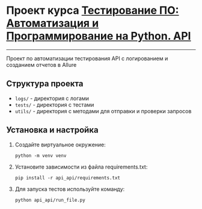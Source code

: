 # Проект курса [Тестирование ПО: Автоматизация и Программирование на Python. API](https://stepik.org/course/127716/promo#toc)

---

Проект по автоматизации тестирования API c логированием и созданием отчетов в Allure

## Структура проекта

- `logs/` - директория с логами
- `tests/` - директория с тестами
- `utils/` - директория с методами для отправки и проверки запросов

## Установка и настройка

1. Создайте виртуальное окружение:
   ```shell
   python -m venv venv

2. Установите зависимости из файла requirements.txt:
   ```shell
   pip install -r api_api/requirements.txt

3. Для запуска тестов используйте команду:
   ```shell
   python api_api/run_file.py

